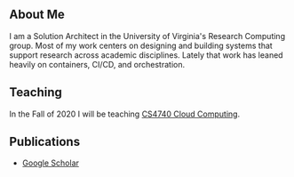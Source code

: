 ## About Me

I am a Solution Architect in the University of Virginia's Research Computing group. Most of my work centers on designing and building systems that support
research across academic disciplines. Lately that work has leaned heavily on containers, CI/CD, and orchestration.

## Teaching

In the Fall of 2020 I will be teaching [CS4740 Cloud Computing](/cs4740/).

## Publications

- [Google Scholar](https://scholar.google.com/citations?hl=en&authuser=1&user=2qcTM38AAAAJ)
